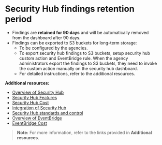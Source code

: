 # Security Hub findings retention period

- Findings are **retained for 90 days** and will be automatically removed from the dashboard after 90 days.
- Findings can be exported to S3 buckets for long-term storage:
  - To be configured by the agencies.
  - To export security hub findings to S3 buckets, setup security hub custom action and EventBridge rule. When the agency administrators export the findings to S3 buckets, they need to invoke the custom action manually on the security hub dashboard.
  - For detailed instructions, refer to the additional resources.

**Additional resources:**

- [Overview of Security Hub](https://aws.amazon.com/security-hub/)
- [Security Hub Features](https://aws.amazon.com/security-hub/features)
- [Security Hub Cost](https://aws.amazon.com/security-hub/pricing/)
- [Integration of Security Hub](https://docs.aws.amazon.com/securityhub/latest/userguide/securityhub-settingup.html)
- [Security Hub standards and control](/C:/Users/gt-senks/AppData/Local/Microsoft/Windows/INetCache/Content.Outlook/D5DEQ5RN/5.%09https:/docs.aws.amazon.com/securityhub/latest/userguide/securityhub-standards.html)
- [Overview of EventBridge](https://docs.aws.amazon.com/eventbridge/latest/userguide/eb-what-is.html)
- [EventBridge Cost](https://aws.amazon.com/eventbridge/pricing/)

> **Note:** For more information, refer to the links provided in **Additional resources**.